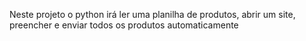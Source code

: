 Neste projeto o python irá ler uma planilha de produtos, abrir um site, preencher e 
enviar todos os produtos automaticamente
